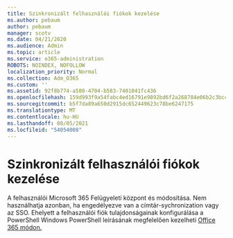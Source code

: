 ```yaml
---
title: Szinkronizált felhasználói fiókok kezelése
ms.author: pebaum
author: pebaum
manager: scotv
ms.date: 04/21/2020
ms.audience: Admin
ms.topic: article
ms.service: o365-administration
ROBOTS: NOINDEX, NOFOLLOW
localization_priority: Normal
ms.collection: Adm_O365
ms.custom: ''
ms.assetid: 92f8b774-a580-4704-b583-7401041fc436
ms.openlocfilehash: 159d993f9a54fabc4ed16791e9892bd6f2a268784e06b2c3bccdcab39544349d
ms.sourcegitcommit: b5f7da89a650d2915dc652449623c78be6247175
ms.translationtype: MT
ms.contentlocale: hu-HU
ms.lasthandoff: 08/05/2021
ms.locfileid: "54054008"
---
```

# <a name="manage-synchronized-user-accounts"></a>Szinkronizált felhasználói fiókok kezelése

A felhasználói Microsoft 365 Felügyeleti központ és módosítása. Nem használhatja azonban, ha engedélyezve van a címtár-sychronization vagy az SSO. Ehelyett a felhasználói fiók tulajdonságainak konfigurálása a PowerShell Windows PowerShell leírásának megfelelően kezelheti [Office 365 módon.](https://docs.microsoft.com/office365/enterprise/powershell/configure-user-account-properties-with-office-365-powershell ) 
  

